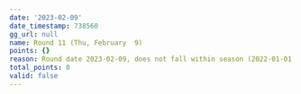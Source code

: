 ```yaml
---
date: '2023-02-09'
date_timestamp: 738560
gg_url: null
name: Round 11 (Thu, February  9)
points: {}
reason: Round date 2023-02-09, does not fall within season (2022-01-01 to 2022-12-30)
total_points: 0
valid: false
---
```


